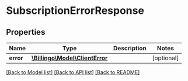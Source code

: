 # SubscriptionErrorResponse

## Properties
Name | Type | Description | Notes
------------ | ------------- | ------------- | -------------
**error** | [**\Billingo\Model\ClientError**](ClientError.md) |  | [optional] 

[[Back to Model list]](../../README.md#documentation-for-models) [[Back to API list]](../../README.md#documentation-for-api-endpoints) [[Back to README]](../../README.md)

